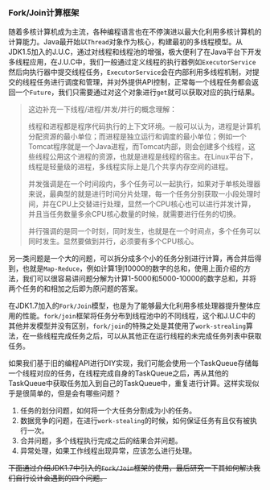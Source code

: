 ### Fork/Join计算框架

随着多核计算机成为主流，各种编程语言也在不停演进以最大化利用多核计算机的计算能力。Java最开始以`Thread`对象作为核心，构建最初的多线程模型。从JDK1.5加入的J.U.C，通过对线程和线程池的增强，极大便利了在Java平台下开发多线程应用，在J.U.C中，我们一般通过定义线程的执行器例如`ExecutorService`然后向执行器中提交线程任务，`ExecutorService`会在内部利用多线程机制，对提交的线程任务进行调度和管理，并对外提供API控制，正常每一个线程任务都会返回一个`Future`，我们只需要通过对这个对象进行`get`就可以获取对应的执行结果。

> 这边补充一下线程/进程/并发/并行的概念理解：
>
> 线程和进程都是程序代码执行的上下文环境。一般可以认为，进程是计算机分配资源的最小单位；而进程是独立运行和调度的最小单位；例如一个Tomcat程序就是一个Java进程，而Tomcat内部，则会创建多个线程，这些线程公用这个进程的资源，也就是进程是线程的宿主。在Linux平台下，线程是轻量级的进程，多线程实际上是几个共享内存空间的进程。
>
> 并发强调是在一个时间段内，多个任务可以一起执行，如果对于单核处理器来说，最典型的就是进行时间分片处理，每一个任务分别获取一小段处理时间，并在CPU上交替进行处理，显然一个CPU核心也可以进行并发计算，并且当任务数量多余CPU核心数量的时候，就需要进行任务的切换。
>
> 并行强调的是同一个时刻，同时发生，也就是在一个时间点，多个任务可以同时发生。显然要做到并行，必须要有多个CPU核心。

另一类问题是一个大的问题，可以拆分成多个小的任务分别进行计算，再合并后得到，也就是`Map-Reduce`，例如计算1到10000的数字的总和，使用上面介绍的方法，我们可以很容易讲问题分解为计算1-5000和5000-10000的数字总和，并将两个任务的和相加之后即为原问题的答案。

在JDK1.7加入的`Fork/Join`模型，也是为了能够最大化利用多核处理器提升整体应用的性能。`fork/join`框架将任务分布到线程池中的不同线程，这个和J.U.C中的其他并发模型并没有区别，`fork/join`的特殊之处是其使用了`work-strealing`算法，在一些线程完成任务之后，可以从其他正在运行线程的未完成任务列表中获取任务。

如果我们基于旧的编程API进行DIY实现，我们可能会使用一个TaskQueue存储每一个线程对应的任务，在线程完成自身的TaskQueue之后，再从其他的TaskQueue中获取任务加入到自己的TaskQueue中，重复进行计算。这样实现似乎是很简单的，但是会有哪些问题？

1. 任务的划分问题，如何将一个大任务分割成为小的任务。
2. 数据竞争的问题，在进行`work-stealing`的时候，如何保证任务有且仅有被执行一次。
3. 合并问题，多个线程执行完成之后的结果合并问题。
4. 异常处理，如果工作线程出现异常，应该怎么进行处理。

~~下面通过介绍JDK1.7中引入的`Fork/Join`框架的使用，最后研究一下其如何解决我们自行设计会遇到的四个问题。~~